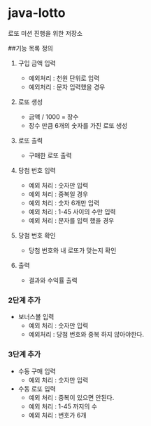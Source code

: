 # java-lotto
로또 미션 진행을 위한 저장소

##기능 목록 정의
1. 구입 금액 입력
    - 예외처리 : 천원 단위로 입력
    - 예외처리 : 문자 입력했을 경우

2. 로또 생성
    - 금액 / 1000 = 장수
    - 장수 만큼 6개의 숫자를 가진 로또 생성
    
3. 로또 출력
    - 구매한 로또 출력
    
4. 당첨 번호 입력
    - 예외 처리 : 숫자만 입력
    - 예외 처리 : 중복일 경우
    - 예외 처리 : 숫자 6개만 입력
    - 예외 처리 : 1-45 사이의 수만 입력
    - 예외 처리 : 문자를 입력 했을 경우

5. 당첨 번호 확인
    - 당첨 번호와 내 로또가 맞는지 확인
    
6. 출력
   - 결과와 수익률 출력
 
### 2단계 추가
- 보너스볼 입력
    - 예외 처리 : 숫자만 입력
    - 예외처리 : 당첨 번호와 중복 하지 않아야한다.

### 3단계 추가
- 수동 구매 입력
    - 예외 처리 : 숫자만 입력
- 수동 로또 입력 
    - 예외 처리 : 중복이 있으면 안된다.
    - 예외 처리 : 1-45 까지의 수
    - 예외 처리 : 번호가 6개